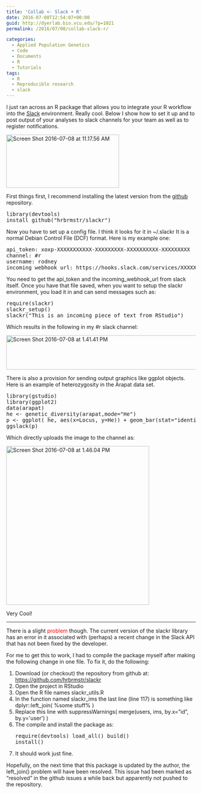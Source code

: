 ```yaml
---
title: 'Collab <- Slack + R'
date: 2016-07-08T12:54:07+00:00
guid: http://dyerlab.bio.vcu.edu/?p=1021
permalink: /2016/07/08/collab-slack-r/

categories:
  - Applied Population Genetics
  - Code
  - Documents
  - R
  - Tutorials
tags:
  - R
  - Reproducible research
  - slack
---
```

I just ran across an R package that allows you to integrate your R workflow into the [Slack](http://www.slack.com) environment.  Really cool.  Below I show how to set it up and to post output of your analyses to slack channels for your team as well as to register notifications.

<!--more-->

[<img class="aligncenter size-medium wp-image-1022" src="http://dyerlab.bio.vcu.edu/wp-content/uploads/sites/4831/2016/07/Screen-Shot-2016-07-08-at-11.17.56-AM-300x141.png" alt="Screen Shot 2016-07-08 at 11.17.56 AM" width="300" height="141" srcset="http://localhost/wordpress/wp-content/uploads/2016/07/Screen-Shot-2016-07-08-at-11.17.56-AM-300x141.png 300w, http://localhost/wordpress/wp-content/uploads/2016/07/Screen-Shot-2016-07-08-at-11.17.56-AM-768x362.png 768w, http://localhost/wordpress/wp-content/uploads/2016/07/Screen-Shot-2016-07-08-at-11.17.56-AM.png 968w" sizes="(max-width: 300px) 100vw, 300px" />](http://localhost/wordpress/wp-content/uploads/2016/07/Screen-Shot-2016-07-08-at-11.17.56-AM.png)

First things first, I recommend installing the latest version from the [github](https://github.com/hrbrmstr/slackr) repository.

<pre class="lang:r decode:true">library(devtools)
install_github("hrbrmstr/slackr")
</pre>

Now you have to set up a config file.  I think it looks for it in <span class="lang:r decode:true crayon-inline ">~/.slackr</span>  It is a normal Debian Control File (DCF) format.  Here is my example one:

<pre class="lang:sh decode:true">api_token: xoxp-XXXXXXXXXXX-XXXXXXXXX-XXXXXXXXXX-XXXXXXXXX
channel: #r
username: rodney
incoming_webhook_url: https://hooks.slack.com/services/XXXXXXXX/XXXXXXXX/XXXXXXXX</pre>

You need to get the <span class="lang:r decode:true crayon-inline ">api_token</span>  and the <span class="lang:r decode:true crayon-inline ">incoming_webhook_url</span>  from slack itself.    Once you have that file saved, when you want to setup the slackr environment, you load it in and can send messages such as:

<pre class="lang:r decode:true">require(slackr)
slackr_setup()
slackr("This is an incoming piece of text from RStudio")</pre>

Which results in the following in my #r slack channel:

[<img class="aligncenter wp-image-1028 size-full" src="http://localhost/wordpress/wp-content/uploads/2016/07/Screen-Shot-2016-07-08-at-1.41.41-PM.png" alt="Screen Shot 2016-07-08 at 1.41.41 PM" width="727" height="91" srcset="http://localhost/wordpress/wp-content/uploads/2016/07/Screen-Shot-2016-07-08-at-1.41.41-PM.png 727w, http://localhost/wordpress/wp-content/uploads/2016/07/Screen-Shot-2016-07-08-at-1.41.41-PM-300x38.png 300w" sizes="(max-width: 727px) 100vw, 727px" />](http://localhost/wordpress/wp-content/uploads/2016/07/Screen-Shot-2016-07-08-at-1.41.41-PM.png)

There is also a provision for sending output graphics like ggplot objects.  Here is an example of heterozygosity in the Arapat data set.

<pre class="lang:r decode:true ">library(gstudio)
library(ggplot2)
data(arapat)
he <- genetic_diversity(arapat,mode="He")
p <- ggplot( he, aes(x=Locus, y=He)) + geom_bar(stat="identity") + theme_bw()
ggslack(p)
</pre>

Which directly uploads the image to the channel as:

[<img class="aligncenter wp-image-1029 size-full" src="http://localhost/wordpress/wp-content/uploads/2016/07/Screen-Shot-2016-07-08-at-1.46.04-PM.png" alt="Screen Shot 2016-07-08 at 1.46.04 PM" width="380" height="422" srcset="http://localhost/wordpress/wp-content/uploads/2016/07/Screen-Shot-2016-07-08-at-1.46.04-PM.png 380w, http://localhost/wordpress/wp-content/uploads/2016/07/Screen-Shot-2016-07-08-at-1.46.04-PM-270x300.png 270w" sizes="(max-width: 380px) 100vw, 380px" />](http://localhost/wordpress/wp-content/uploads/2016/07/Screen-Shot-2016-07-08-at-1.46.04-PM.png)

Very Cool!

* * *

There is a slight <span style="color: #ff0000">problem</span> though.  The current version of the slackr library has an error in it associated with (perhaps) a recent change in the Slack API that has not been fixed by the developer.

For me to get this to work, I had to compile the package myself after making the following change in one file.  To fix it, do the following:

  1. Download (or checkout) the repository from github at: <https://github.com/hrbrmstr/slackr>
  2. Open the project in RStudio
  3. Open the R file names <span class="lang:r decode:true crayon-inline ">slackr_utils.R</span>
  4. In the function named <span class="lang:r decode:true crayon-inline ">slackr_ims</span>  the last line (line 117) is something like <span class="lang:r decode:true crayon-inline">dplyr::left_join( %some stuff% )</span>
  5. Replace this line with <span class="lang:r decode:true crayon-inline ">suppressWarnings( merge(users, ims, by.x=&#8221;id&#8221;, by.y='user') )</span>
  6. The compile and install the package as: <pre class="lang:r decode:true ">require(devtools)
load_all()
build()
install()
</pre>

  7. It should work just fine.

Hopefully, on the next time that this package is updated by the author, the <span class="lang:r decode:true crayon-inline ">left_join()</span>  problem will have been resolved.  This issue had been marked as &#8220;resolved&#8221; in the github issues a while back but apparently not pushed to the repository.